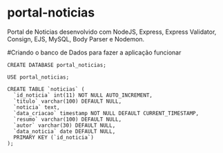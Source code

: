 # portal-noticias

Portal de Noticias desenvolvido com NodeJS, Express, Express Validator, 
Consign, EJS, MySQL, Body Parser e Nodemon.

#Criando o banco de Dados para fazer a aplicação funcionar

```
CREATE DATABASE portal_noticias;

USE portal_noticias;

CREATE TABLE `noticias` (
  `id_noticia` int(11) NOT NULL AUTO_INCREMENT,
  `titulo` varchar(100) DEFAULT NULL,
  `noticia` text,
  `data_criacao` timestamp NOT NULL DEFAULT CURRENT_TIMESTAMP,
  `resumo` varchar(100) DEFAULT NULL,
  `autor` varchar(30) DEFAULT NULL,
  `data_noticia` date DEFAULT NULL,
  PRIMARY KEY (`id_noticia`)
);
```
